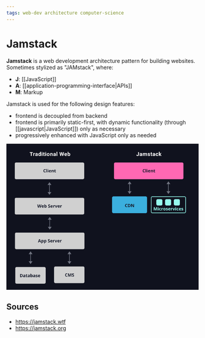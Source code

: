 ```yaml
---
tags: web-dev architecture computer-science
---
```


# Jamstack

**Jamstack** is a web development architecture pattern for building websites. Sometimes stylized as "JAMstack", where:

- **J**: [[JavaScript]]
- **A**: [[application-programming-interface|APIs]]
- **M**: Markup

Jamstack is used for the following design features:

- frontend is decoupled from backend
- frontend is primarily static-first, with dynamic functionality (through [[javascript|JavaScript]]) only as necessary
- progressively enhanced with JavaScript only as needed

![Jamstack old vs. new](../assets/jamstack-old-vs-new.png)

## Sources

- <https://jamstack.wtf>
- <https://jamstack.org>

